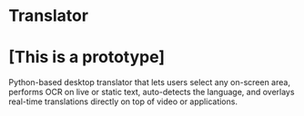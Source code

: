 # Translator
# [This is a prototype]
Python-based desktop translator that lets users select any on-screen area, performs OCR on live or static text, auto-detects the language, and overlays real-time translations directly on top of video or applications.
